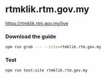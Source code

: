 # rtmklik.rtm.gov.my

https://rtmklik.rtm.gov.my/live

### Download the guide

```sh
npm run grab --- --site=rtmklik.rtm.gov.my
```

### Test

```sh
npm run test:site rtmklik.rtm.gov.my
```
